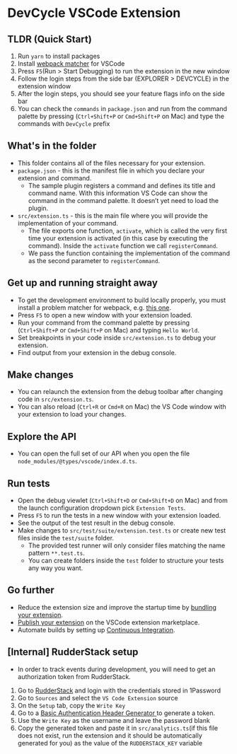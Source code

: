 # DevCycle VSCode Extension

## TLDR (Quick Start)

1. Run `yarn` to install packages
2. Install [webpack matcher](https://marketplace.visualstudio.com/items?itemName=eamodio.tsl-problem-matcher) for VSCode
3. Press `F5`(Run > Start Debugging) to run the extension in the new window
4. Follow the login steps from the side bar (EXPLORER > DEVCYCLE) in the extension window
5. After the login steps, you should see your feature flags info on the side bar
6. You can check the `commands` in `package.json` and run from the command palette by pressing (`Ctrl+Shift+P` or `Cmd+Shift+P` on Mac) and type the commands with `DevCycle` prefix

## What's in the folder

- This folder contains all of the files necessary for your extension.
- `package.json` - this is the manifest file in which you declare your extension and command.
  - The sample plugin registers a command and defines its title and command name. With this information VS Code can show the command in the command palette. It doesn’t yet need to load the plugin.
- `src/extension.ts` - this is the main file where you will provide the implementation of your command.
  - The file exports one function, `activate`, which is called the very first time your extension is activated (in this case by executing the command). Inside the `activate` function we call `registerCommand`.
  - We pass the function containing the implementation of the command as the second parameter to `registerCommand`.

## Get up and running straight away

- To get the development environment to build locally properly, you must install a problem matcher for webpack, e.g. [this one](https://marketplace.visualstudio.com/items?itemName=eamodio.tsl-problem-matcher).
- Press `F5` to open a new window with your extension loaded.
- Run your command from the command palette by pressing (`Ctrl+Shift+P` or `Cmd+Shift+P` on Mac) and typing `Hello World`.
- Set breakpoints in your code inside `src/extension.ts` to debug your extension.
- Find output from your extension in the debug console.

## Make changes

- You can relaunch the extension from the debug toolbar after changing code in `src/extension.ts`.
- You can also reload (`Ctrl+R` or `Cmd+R` on Mac) the VS Code window with your extension to load your changes.

## Explore the API

- You can open the full set of our API when you open the file `node_modules/@types/vscode/index.d.ts`.

## Run tests

- Open the debug viewlet (`Ctrl+Shift+D` or `Cmd+Shift+D` on Mac) and from the launch configuration dropdown pick `Extension Tests`.
- Press `F5` to run the tests in a new window with your extension loaded.
- See the output of the test result in the debug console.
- Make changes to `src/test/suite/extension.test.ts` or create new test files inside the `test/suite` folder.
  - The provided test runner will only consider files matching the name pattern `**.test.ts`.
  - You can create folders inside the `test` folder to structure your tests any way you want.

## Go further

- Reduce the extension size and improve the startup time by [bundling your extension](https://code.visualstudio.com/api/working-with-extensions/bundling-extension).
- [Publish your extension](https://code.visualstudio.com/api/working-with-extensions/publishing-extension) on the VSCode extension marketplace.
- Automate builds by setting up [Continuous Integration](https://code.visualstudio.com/api/working-with-extensions/continuous-integration).

## [Internal] RudderStack setup

- In order to track events during development, you will need to get an authorization token from RudderStack.

1. Go to [RudderStack](https://app.rudderstack.com/) and login with the credentials stored in 1Password
2. Go to `Sources` and select the `VS Code Extension` source
3. On the `Setup` tab, copy the `Write Key`
4. Go to a [Basic Authentication Header Generator
](https://www.blitter.se/utils/basic-authentication-header-generator/) to generate a token.
5. Use the `Write Key` as the username and leave the password blank
6. Copy the generated token and paste it in `src/analytics.ts`(if this file does not exist, run the extension and it should be automatically generated for you) as the value of the `RUDDERSTACK_KEY` variable
